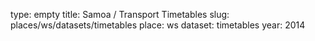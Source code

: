 type: empty
title: Samoa / Transport Timetables
slug: places/ws/datasets/timetables
place: ws
dataset: timetables
year: 2014
